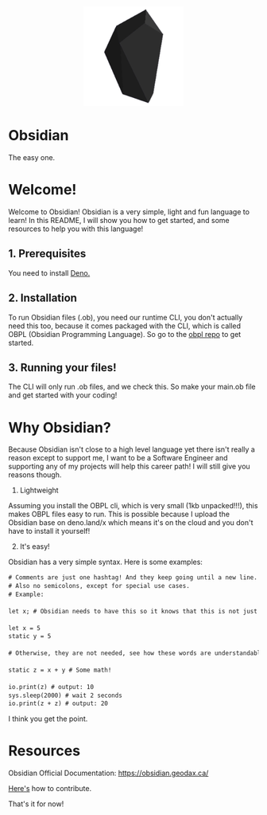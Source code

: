 <p align="center">
<img src="./Obsidian.png" width="200"></p>

# Obsidian

The easy one.

# Welcome!

Welcome to Obsidian! Obsidian is a very simple, light and fun language to learn! In this README, I will show you how to get started, and some resources to help you with this language!

## 1. Prerequisites

You need to install [Deno.](https://deno.land/)

## 2. Installation

To run Obsidian files (.ob), you need our runtime CLI, you don't actually need this too, because it comes packaged with the CLI, which is called OBPL (Obsidian Programming Language). So go to the [obpl repo](https://github.com/Devitzer/obpl) to get started.

## 3. Running your files!

The CLI will only run .ob files, and we check this. So make your main.ob file and get started with your coding!

# Why Obsidian?

Because Obsidian isn't close to a high level language yet there isn't really a reason except to support me, I want to be a Software Engineer and supporting any of my projects will help this career path! I will still give you reasons though.

1. Lightweight

Assuming you install the OBPL cli, which is very small (1kb unpacked!!!), this makes OBPL files easy to run. This is possible because I upload the Obsidian base on deno.land/x which means it's on the cloud and you don't have to install it yourself!

2. It's easy!

Obsidian has a very simple syntax.
Here is some examples:

```txt
# Comments are just one hashtag! And they keep going until a new line.
# Also no semicolons, except for special use cases.
# Example:

let x; # Obsidian needs to have this so it knows that this is not just an undefined variable

let x = 5
static y = 5

# Otherwise, they are not needed, see how these words are understandable for both program and also non programmers easily?

static z = x + y # Some math!

io.print(z) # output: 10
sys.sleep(2000) # wait 2 seconds
io.print(z + z) # output: 20
```

I think you get the point.

# Resources

Obsidian Official Documentation: https://obsidian.geodax.ca/

[Here's](./CONTRIBUTING.md) how to contribute.

That's it for now!